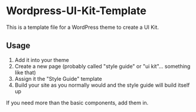# Wordpress-UI-Kit-Template
This is a template file for a WordPress theme to create a UI Kit.

## Usage
1. Add it into your theme
2. Create a new page (probably called "style guide" or "ui kit"... something like that)
3. Assign it the "Style Guide" template
4. Build your site as you normally would and the style guide will build itself up

If you need more than the basic components, add them in.
